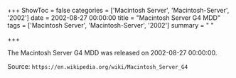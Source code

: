 +++
ShowToc = false
categories = ['Macintosh Server', 'Macintosh-Server', '2002']
date = 2002-08-27 00:00:00
title = "Macintosh Server G4 MDD"
tags = ['Macintosh Server', 'Macintosh-Server', '2002']
summary = " "

+++

The Macintosh Server G4 MDD was released on 2002-08-27 00:00:00.

Source: `https://en.wikipedia.org/wiki/Macintosh_Server_G4`


